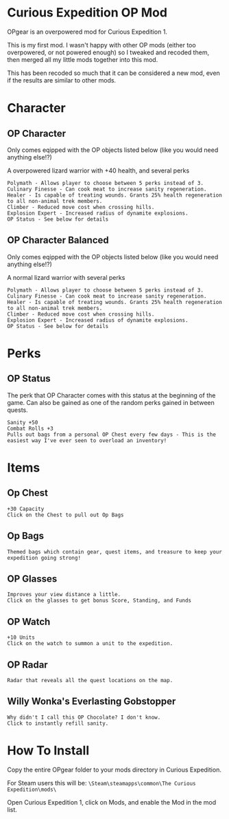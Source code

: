 # Curious Expedition OP Mod
OPgear is an overpowered mod for Curious Expedition 1.

This is my first mod. I wasn't happy with other OP mods (either too overpowered, or not powered enough) so I tweaked and recoded them, then merged all my little mods together into this mod.

This has been recoded so much that it can be considered a new mod, even if the results are similar to other mods.

Character
=====

OP Character
-----
Only comes eqipped with the OP objects listed below (like you would need anything else!?)

A overpowered lizard warrior with +40 health, and several perks

```
Polymath - Allows player to choose between 5 perks instead of 3.
Culinary Finesse - Can cook meat to increase sanity regeneration.
Healer - Is capable of treating wounds. Grants 25% health regeneration to all non-animal trek members.
Climber - Reduced move cost when crossing hills.
Explosion Expert - Increased radius of dynamite explosions.
OP Status - See below for details
```

OP Character Balanced
-----
Only comes eqipped with the OP objects listed below (like you would need anything else!?)

A normal lizard warrior with several perks

```
Polymath - Allows player to choose between 5 perks instead of 3.
Culinary Finesse - Can cook meat to increase sanity regeneration.
Healer - Is capable of treating wounds. Grants 25% health regeneration to all non-animal trek members.
Climber - Reduced move cost when crossing hills.
Explosion Expert - Increased radius of dynamite explosions.
OP Status - See below for details
```

Perks
=====

OP Status
-----
The perk that OP Character comes with this status at the beginning of the game. Can also be gained as one of the random perks gained in between quests.
```
Sanity +50
Combat Rolls +3
Pulls out bags from a personal OP Chest every few days - This is the easiest way I've ever seen to overload an inventory!
```

Items
=====

Op Chest
-----
```
+30 Capacity
Click on the Chest to pull out Op Bags
```

Op Bags
-----
```
Themed bags which contain gear, quest items, and treasure to keep your expedition going strong!
```

OP Glasses
-----
```
Improves your view distance a little.
Click on the glasses to get bonus Score, Standing, and Funds
```

OP Watch
-----
```
+10 Units
Click on the watch to summon a unit to the expedition.
```

OP Radar
-----
```
Radar that reveals all the quest locations on the map.
```

Willy Wonka's Everlasting Gobstopper
-----
```
Why didn't I call this OP Chocolate? I don't know.
Click to instantly refill sanity.
```

# How To Install

Copy the entire OPgear folder to your mods directory in Curious Expedition.

For Steam users this will be: `\Steam\steamapps\common\The Curious Expedition\mods\`

Open Curious Expedition 1, click on Mods, and enable the Mod in the mod list.